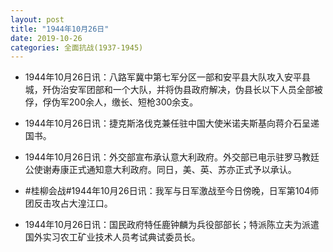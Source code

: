 ```yaml
---
layout: post
title: "1944年10月26日"
date: 2019-10-26
categories: 全面抗战(1937-1945)
---
```


<meta name="referrer" content="no-referrer" />

- 1944年10月26日讯：八路军冀中第七军分区一部和安平县大队攻入安平县城，歼伪治安军团部和一个大队，并将伪县政府解决，伪县长以下人员全部被俘，俘伪军200余人，缴长、短枪300余支。 

- 1944年10月26日讯：捷克斯洛伐克兼任驻中国大使米诺夫斯基向蒋介石呈递国书。 

- 1944年10月26日讯：外交部宣布承认意大利政府。外交部已电示驻罗马教廷公使谢寿康正式通知意大利政府。同日，美、英、苏亦正式予以承认。 

- #桂柳会战#1944年10月26日讯：我军与日军激战至今日傍晚，日军第104师团反击攻占大湟江口。 

- 1944年10月26日讯：国民政府特任鹿钟麟为兵役部部长；特派陈立夫为派遣国外实习农工矿业技术人员考试典试委员长。 

